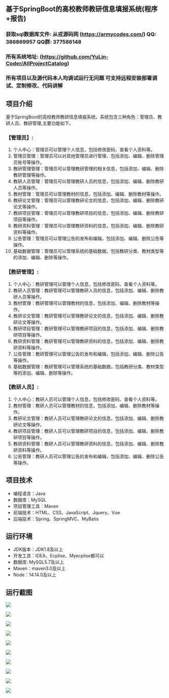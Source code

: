 ## 基于SpringBoot的高校教师教研信息填报系统(程序+报告)

###  获取sql数据库文件: 从戎源码网 (https://armycodes.com/) QQ: 386869957 QQ群: 377586148
###  所有系统地址: (https://github.com/YuLin-Coder/AllProjectCatalog) 
###  所有项目以及源代码本人均调试运行无问题 可支持远程安装部署调试、定制修改、代码讲解

## 项目介绍
基于SpringBoot的高校教师教研信息填报系统，系统包含三种角色：管理员、教研人员、教研管理,主要功能如下。

### 【管理员】:
1. 个人中心：管理员可以管理个人信息，包括修改密码、查看个人资料等。
2. 管理员管理：管理员可以对其他管理员进行管理，包括添加、编辑、删除管理员账号等操作。
3. 教研管理管理：管理员可以管理教研管理的相关信息，包括添加、编辑、删除教研管理等操作。
4. 教研人员管理：管理员可以管理教研人员的信息，包括添加、编辑、删除教研人员等操作。
5. 教材管理：管理员可以管理教材的信息，包括添加、编辑、删除教材等操作。
6. 教研论文管理：管理员可以管理教研论文的信息，包括添加、编辑、删除教研论文等操作。
7. 教研项目管理：管理员可以管理教研项目的信息，包括添加、编辑、删除教研项目等操作。
8. 教研资料管理：管理员可以管理教研资料的信息，包括添加、编辑、删除教研资料等操作。
9. 公告管理：管理员可以管理公告的发布和编辑，包括添加、编辑、删除公告等操作。
10. 基础数据管理：管理员可以管理系统的基础数据，包括教研分类、教材类型等的添加、编辑、删除等操作。

### 【教研管理】:
1. 个人中心：教研管理可以管理个人信息，包括修改密码、查看个人资料等。
2. 教研人员管理：教研管理可以管理教研人员的信息，包括添加、编辑、删除教研人员等操作。
3. 教材管理：教研管理可以管理教材的信息，包括添加、编辑、删除教材等操作。
4. 教研论文管理：教研管理可以管理教研论文的信息，包括添加、编辑、删除教研论文等操作。
5. 教研项目管理：教研管理可以管理教研项目的信息，包括添加、编辑、删除教研项目等操作。
6. 教研资料管理：教研管理可以管理教研资料的信息，包括添加、编辑、删除教研资料等操作。
7. 公告管理：教研管理可以管理公告的发布和编辑，包括添加、编辑、删除公告等操作。
8. 基础数据管理：教研管理可以管理系统的基础数据，包括教研分类、教材类型等的添加、编辑、删除等操作。

### 【教研人员】:
1. 个人中心：教研人员可以管理个人信息，包括修改密码、查看个人资料等。
2. 教材管理：教研人员可以管理教材的信息，包括添加、编辑、删除教材等操作。
3. 教研论文管理：教研人员可以管理教研论文的信息，包括添加、编辑、删除教研论文等操作。
4. 教研项目管理：教研人员可以管理教研项目的信息，包括添加、编辑、删除教研项目等操作。
5. 教研资料管理：教研人员可以管理教研资料的信息，包括添加、编辑、删除教研资料等操作。
6. 公告管理：教研人员可以管理公告的发布和编辑，包括添加、编辑、删除公告等操作。

## 项目技术
- 编程语言：Java
- 数据库：MySQL
- 项目管理工具：Maven
- 前端技术：HTML、CSS、JavaScript、Jquery、Vue
- 后端技术：Spring、SpringMVC、MyBatis

## 运行环境
- JDK版本：JDK1.8及以上
- 开发工具：IDEA、Ecplise、Myecplise都可以
- 数据库: MySQL5.7及以上
- Maven：maven3.0及以上
- Node：14.14.0及以上

## 运行截图
![](screenshot/1.png)

![](screenshot/2.png)

![](screenshot/3.png)

![](screenshot/4.png)

![](screenshot/5.png)

![](screenshot/6.png)

![](screenshot/7.png)

![](screenshot/8.png)

![](screenshot/9.png)

![](screenshot/10.png)